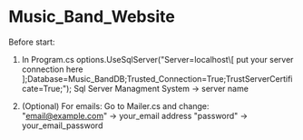 # Music_Band_Website

Before start:
1. In Program.cs
   options.UseSqlServer("Server=localhost\\[ put your server connection here ];Database=Music_BandDB;Trusted_Connection=True;TrustServerCertificate=True;");
   Sql Server Managment System -> server name

2. (Optional) For emails:
   Go to Mailer.cs and change:
   "email@example.com" -> your_email address
   "password" -> your_email_password
